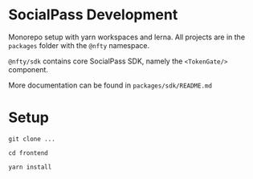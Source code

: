 # SocialPass Development
Monorepo setup with yarn workspaces and lerna. All projects are in the `packages` folder with the `@nfty` namespace.

`@nfty/sdk` contains core SocialPass SDK, namely the `<TokenGate/>` component.

More documentation can be found in `packages/sdk/README.md`

# Setup
`git clone ...`

`cd frontend`

`yarn install`

